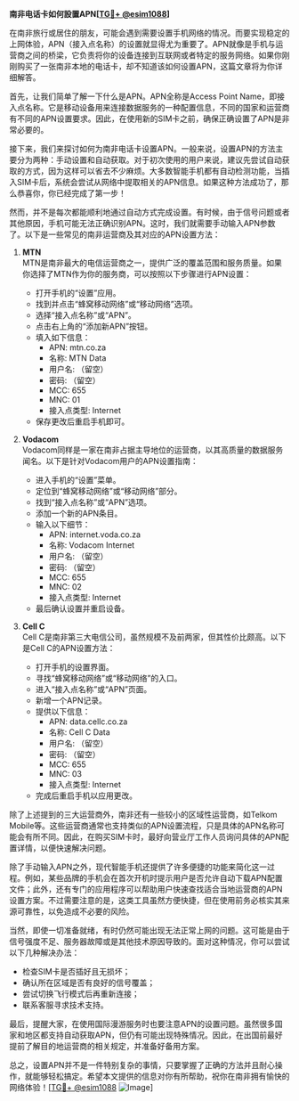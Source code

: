 **南非电话卡如何設置APN[[TG💪+ @esim1088](https://t.me/s/esim1088)]**

在南非旅行或居住的朋友，可能会遇到需要设置手机网络的情况。而要实现稳定的上网体验，APN（接入点名称）的设置就显得尤为重要了。APN就像是手机与运营商之间的桥梁，它负责将你的设备连接到互联网或者特定的服务网络。如果你刚刚购买了一张南非本地的电话卡，却不知道该如何设置APN，这篇文章将为你详细解答。

首先，让我们简单了解一下什么是APN。APN全称是Access Point Name，即接入点名称。它是移动设备用来连接数据服务的一种配置信息，不同的国家和运营商有不同的APN设置要求。因此，在使用新的SIM卡之前，确保正确设置了APN是非常必要的。

接下来，我们来探讨如何为南非电话卡设置APN。一般来说，设置APN的方法主要分为两种：手动设置和自动获取。对于初次使用的用户来说，建议先尝试自动获取的方式，因为这样可以省去不少麻烦。大多数智能手机都有自动检测功能，当插入SIM卡后，系统会尝试从网络中提取相关的APN信息。如果这种方法成功了，那么恭喜你，你已经完成了第一步！

然而，并不是每次都能顺利地通过自动方式完成设置。有时候，由于信号问题或者其他原因，手机可能无法正确识别APN。这时，我们就需要手动输入APN参数了。以下是一些常见的南非运营商及其对应的APN设置方法：

1. **MTN**  
   MTN是南非最大的电信运营商之一，提供广泛的覆盖范围和服务质量。如果你选择了MTN作为你的服务商，可以按照以下步骤进行APN设置：
   - 打开手机的“设置”应用。
   - 找到并点击“蜂窝移动网络”或“移动网络”选项。
   - 选择“接入点名称”或“APN”。
   - 点击右上角的“添加新APN”按钮。
   - 填入如下信息：
     - APN: mtn.co.za
     - 名称: MTN Data
     - 用户名: （留空）
     - 密码: （留空）
     - MCC: 655
     - MNC: 01
     - 接入点类型: Internet
   - 保存更改后重启手机即可。

2. **Vodacom**  
   Vodacom同样是一家在南非占据主导地位的运营商，以其高质量的数据服务闻名。以下是针对Vodacom用户的APN设置指南：
   - 进入手机的“设置”菜单。
   - 定位到“蜂窝移动网络”或“移动网络”部分。
   - 找到“接入点名称”或“APN”选项。
   - 添加一个新的APN条目。
   - 输入以下细节：
     - APN: internet.voda.co.za
     - 名称: Vodacom Internet
     - 用户名: （留空）
     - 密码: （留空）
     - MCC: 655
     - MNC: 02
     - 接入点类型: Internet
   - 最后确认设置并重启设备。

3. **Cell C**  
   Cell C是南非第三大电信公司，虽然规模不及前两家，但其性价比颇高。以下是Cell C的APN设置方法：
   - 打开手机的设置界面。
   - 寻找“蜂窝移动网络”或“移动网络”的入口。
   - 进入“接入点名称”或“APN”页面。
   - 新增一个APN记录。
   - 提供以下信息：
     - APN: data.cellc.co.za
     - 名称: Cell C Data
     - 用户名: （留空）
     - 密码: （留空）
     - MCC: 655
     - MNC: 03
     - 接入点类型: Internet
   - 完成后重启手机以应用更改。

除了上述提到的三大运营商外，南非还有一些较小的区域性运营商，如Telkom Mobile等。这些运营商通常也支持类似的APN设置流程，只是具体的APN名称可能会有所不同。因此，在购买SIM卡时，最好向营业厅工作人员询问具体的APN配置详情，以便快速解决问题。

除了手动输入APN之外，现代智能手机还提供了许多便捷的功能来简化这一过程。例如，某些品牌的手机会在首次开机时提示用户是否允许自动下载APN配置文件；此外，还有专门的应用程序可以帮助用户快速查找适合当地运营商的APN设置方案。不过需要注意的是，这类工具虽然方便快捷，但在使用前务必核实其来源可靠性，以免造成不必要的风险。

当然，即使一切准备就绪，有时仍然可能出现无法正常上网的问题。这可能是由于信号强度不足、服务器故障或是其他技术原因导致的。面对这种情况，你可以尝试以下几种解决办法：
- 检查SIM卡是否插好且无损坏；
- 确认所在区域是否有良好的信号覆盖；
- 尝试切换飞行模式后再重新连接；
- 联系客服寻求技术支持。

最后，提醒大家，在使用国际漫游服务时也要注意APN的设置问题。虽然很多国家和地区都支持自动获取APN，但仍有可能出现特殊情况。因此，在出国前最好提前了解目的地运营商的相关规定，并准备好备用方案。

总之，设置APN并不是一件特别复杂的事情，只要掌握了正确的方法并且耐心操作，就能够轻松搞定。希望本文提供的信息对你有所帮助，祝你在南非拥有愉快的网络体验！[[TG💪+ @esim1088](https://t.me/s/esim1088) ![Image](https://i.postimg.cc/4NQfJmqS/Snipaste-2025-05-13-00-14-12.png)]